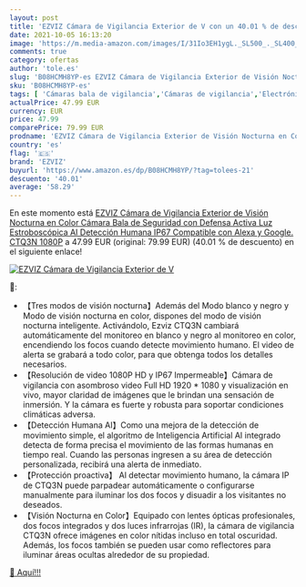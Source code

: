 ```yaml
---
layout: post
title: 'EZVIZ Cámara de Vigilancia Exterior de V con un 40.01 % de descuento'
date: 2021-10-05 16:13:20
image: 'https://m.media-amazon.com/images/I/31Io3EH1ygL._SL500_._SL400_.jpg'
comments: true
category: ofertas
author: 'tole.es'
slug: 'B08HCMH8YP-es EZVIZ Cámara de Vigilancia Exterior de Visión Nocturna en...'
sku: 'B08HCMH8YP-es'
tags: [ 'Cámaras bala de vigilancia','Cámaras de vigilancia','Electrónica','Fotografía y videocámaras','alexa','ezviz', ]
actualPrice: 47.99 EUR
currency: EUR
price: 47.99
comparePrice: 79.99 EUR
prodname: 'EZVIZ Cámara de Vigilancia Exterior de Visión Nocturna en Color  Cámara Bala de Seguridad con Defensa Activa Luz Estroboscópica  AI Detección Humana  IP67  Compatible con Alexa y Google. CTQ3N 1080P'
country: 'es'
flag: '🇪🇸'
brand: 'EZVIZ'
buyurl: 'https://www.amazon.es/dp/B08HCMH8YP/?tag=tolees-21'
descuento: '40.01'
average: '58.29'
---
```


En este momento está [EZVIZ Cámara de Vigilancia Exterior de Visión Nocturna en Color  Cámara Bala de Seguridad con Defensa Activa Luz Estroboscópica  AI Detección Humana  IP67  Compatible con Alexa y Google. CTQ3N 1080P](https://www.amazon.es/dp/B08HCMH8YP/?tag=tolees-21) a 47.99 EUR (original: 79.99 EUR) (40.01 %  de descuento) en el siguiente enlace!

[![EZVIZ Cámara de Vigilancia Exterior de V](https://m.media-amazon.com/images/I/31Io3EH1ygL._SL500_._SL400_.jpg)](https://www.amazon.es/dp/B08HCMH8YP/?tag=tolees-21)

🔎:

- 【Tres modos de visión nocturna】Además del Modo blanco y negro y Modo de visión nocturna en color, dispones del modo de visión nocturna inteligente. Activándolo, Ezviz CTQ3N cambiará automáticamente del monitoreo en blanco y negro al monitoreo en color, encendiendo los focos cuando detecte movimiento humano. El video de alerta se grabará a todo color, para que obtenga todos los detalles necesarios.
- 【Resolución de video 1080P HD y IP67 Impermeable】Cámara de vigilancia con asombroso video Full HD 1920 * 1080 y visualización en vivo, mayor claridad de imágenes que le brindan una sensación de inmersión. Y la cámara es fuerte y robusta para soportar condiciones climáticas adversa.
- 【Detección Humana AI】Como una mejora de la detección de movimiento simple, el algoritmo de Inteligencia Artificial AI integrado detecta de forma precisa el movimiento de las formas humanas en tiempo real. Cuando las personas ingresen a su área de detección personalizada, recibirá una alerta de inmediato.
- 【Protección proactiva】 Al detectar movimiento humano, la cámara IP de CTQ3N puede parpadear automáticamente o configurarse manualmente para iluminar los dos focos y disuadir a los visitantes no deseados.
- 【Visión Nocturna en Color】Equipado con lentes ópticas profesionales, dos focos integrados y dos luces infrarrojas (IR), la cámara de vigilancia CTQ3N ofrece imágenes en color nítidas incluso en total oscuridad. Además, los focos también se pueden usar como reflectores para iluminar áreas ocultas alrededor de su propiedad.

[🛒 Aquí!!!](https://www.amazon.es/dp/B08HCMH8YP/?tag=tolees-21)
